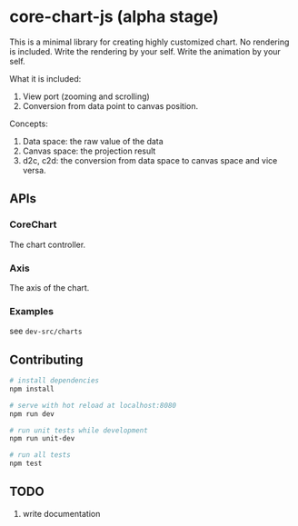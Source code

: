 # core-chart-js (alpha stage)

This is a minimal library for creating highly customized chart. No rendering is included. Write the rendering by your self. Write the animation by your self.

What it is included:  
1. View port (zooming and scrolling)
2. Conversion from data point to canvas position.

Concepts:  
1. Data space: the raw value of the data
2. Canvas space: the projection result
3. d2c, c2d: the conversion from data space to canvas space and vice versa.

## APIs
### CoreChart
The chart controller.

### Axis
The axis of the chart. 

### Examples
see `dev-src/charts`

## Contributing

``` bash
# install dependencies
npm install

# serve with hot reload at localhost:8080
npm run dev

# run unit tests while development
npm run unit-dev

# run all tests
npm test
```

## TODO
1. write documentation
